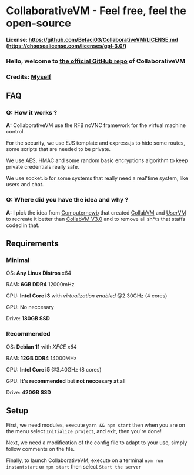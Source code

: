 # CollaborativeVM - Feel free, feel the open-source
**License: <https://github.com/Befaci03/CollaborativeVM/LICENSE.md> (<https://choosealicense.com/licenses/gpl-3.0/>)**

### Hello, welcome to [the official GitHub repo](https://github.com/Befaci03/CollaborativeVM) of CollaborativeVM

### Credits: [Myself](https://befacidev.eu)

## FAQ

### Q: How it works ?
**A:** CollaborativeVM use the RFB noVNC framework for the virtual machine control.

   For the security, we use EJS template and express.js to hide some routes, some scripts that are needed to be private.

   We use AES, HMAC and some random basic encryptions algorithm to keep private credentials really safe.

   We use socket.io for some systems that really need a real'time system, like users and chat.

### Q: Where did you have the idea and why ?
**A:** I pick the idea from [Computernewb](https://computernewb.com) that created [CollabVM](https://computernewb.com/collab-vm) and [UserVM](https://computernewb.com/collab-vm/user-vm) to recreate it better than [CollabVM V3.0](https://computernewb.com/wiki/CollabVM_Server_3.0) and to remove all sh*ts that staffs coded in that.

## Requirements

### Minimal
OS: **Any Linux Distros** x64

RAM: **6GB DDR4** 12000mHz

CPU: **Intel Core i3** with *virtualization enabled* @2.30GHz (4 cores)

GPU: No neccesary

Drive: **180GB SSD**

### Recommended
OS: **Debian 11** with *XFCE x64*

RAM: **12GB DDR4** 14000MHz

CPU: **Intel Core i5** @3.40GHz (8 cores)

GPU: **It's recommended** but **not neccesary at all**

Drive: **420GB SSD**

## Setup
First, we need modules, execute `yarn && npm start` then when you are on the menu select `Initialize project`, and exit, then you're done!

Next, we need a modification of the config file to adapt to your use, simply follow comments on the file.

Finally, to launch CollaborativeVM, execute on a terminal `npm run instantstart` or `npm start` then select `Start the server`
